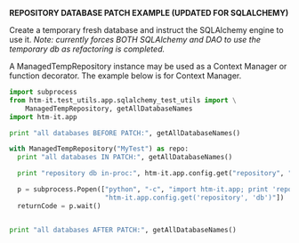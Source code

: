 **REPOSITORY DATABASE PATCH EXAMPLE (UPDATED FOR SQLALCHEMY)**

Create a temporary fresh database and instruct the SQLAlchemy engine to use it.
_Note: currently forces BOTH SQLAlchemy and DAO to use the temporary db as
refactoring is completed._

A ManagedTempRepository instance may be used as a Context Manager or function
decorator. The example below is for Context Manager.

```python
import subprocess
from htm-it.test_utils.app.sqlalchemy_test_utils import \
    ManagedTempRepository, getAllDatabaseNames
import htm-it.app

print "all databases BEFORE PATCH:", getAllDatabaseNames()

with ManagedTempRepository("MyTest") as repo:
  print "all databases IN PATCH:", getAllDatabaseNames()

  print "repository db in-proc:", htm-it.app.config.get("repository", "db")

  p = subprocess.Popen(["python", "-c", "import htm-it.app; print 'repository db in subprocess:', "
                        "htm-it.app.config.get('repository', 'db')"])
  returnCode = p.wait()


print "all databases AFTER PATCH:", getAllDatabaseNames()
```
